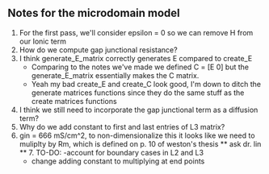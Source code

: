 Notes for the microdomain model
---

1. For the first pass, we'll consider epsilon = 0 so we can remove H from our Ionic term
2. How do we compute gap junctional resistance?
3. I think generate_E_matrix correctly generates E compared to create_E
    - Comparing to the notes we've made we defined C = [E 0] but the generate_E_matrix essentially makes the C matrix.
    - Yeah my bad create_E and create_C look good, I'm down to ditch the generate matrices functions since they
   do the same stuff as the create matrices functions
4. I think we still need to incorporate the gap junctional term as a diffusion term?
5. Why do we add constant to first and last entries of L3 matrix?
6. gin = 666 mS/cm^2, to non-dimensionalize this it looks like we need to muliplty
by Rm, which is defined on p. 10 of weston's thesis ** ask dr. lin **
   7. TO-DO: 
      -account for boundary cases in L2 and L3
      - change adding constant to multiplying at end points

